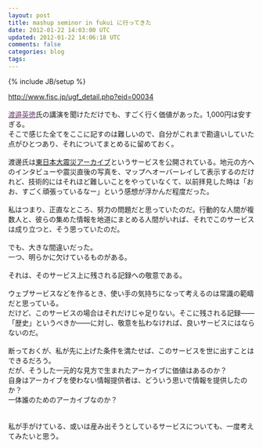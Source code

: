 ```yaml
---
layout: post
title: mashup seminor in fukui に行ってきた
date: 2012-01-22 14:03:00 UTC
updated: 2012-01-22 14:06:18 UTC
comments: false
categories: blog
tags: 
---
```

{% include JB/setup %}

<a href="http://www.fisc.jp/ugf_detail.php?eid=00034" target="_blank">http://www.fisc.jp/ugf_detail.php?eid=00034</a><br /><br /><a href="http://www.fisc.jp/ugf_lecturer_detail.php?eid=00075" style="background-color: white; color: #663366; font-family: 'ヒラギノ角ゴ Pro W3', HiraKakuPro-W3, Osaka, 'MS UI Gothic', 'ＭＳ Ｐゴシック', arial, sans-serif; line-height: 18px;" target="_blank">渡邉英徳</a>氏の講演を聞けただけでも、すごく行く価値があった。1,000円は安すぎる。<br />そこで感じた全てをここに記すのは難しいので、自分がこれまで勘違いしていた点がひとつあり、それについてまとめるに留めておく。<br /><br />渡邊氏は<a href="http://nagasaki.mapping.jp/p/japan-earthquake.html" target="_blank">東日本大震災アーカイブ</a>というサービスを公開されている。地元の方へのインタビューや震災直後の写真を、マップへオーバーレイして表示するのだけれど、技術的にはそれほど難しいことをやっていなくて、以前拝見した時は「おお、すごく頑張っているなー」という感想が浮かんだ程度だった。<br /><br />私はつまり、正直なところ、努力の問題だと思っていたのだ。行動的な人間が複数人と、彼らの集めた情報を地道にまとめる人間がいれば、それでこのサービスは成り立つと、そう思っていたのだ。<br /><br />でも、大きな間違いだった。<br />一つ、明らかに欠けているものがある。<br /><br />それは、そのサービス上に残される記録への敬意である。<br /><br />ウェブサービスなどを作るとき、使い手の気持ちになって考えるのは常識の範疇だと思っている。<br />だけど、このサービスの場合はそれだけじゃ足りない。そこに残される記録――「歴史」というべきか――に対し、敬意を払わなければ、良いサービスにはならないのだ。<br /><br />断っておくが、私が先に上げた条件を満たせば、このサービスを世に出すことはできるだろう。<br />だが、そうした一元的な見方で生まれたアーカイブに価値はあるのか？<br />自身はアーカイブを使わない情報提供者は、どういう思いで情報を提供したのか？<br />一体誰のためのアーカイブなのか？<br /><br /><br />私が手がけている、或いは産み出そうとしているサービスについても、一度考えてみたいと思う。
